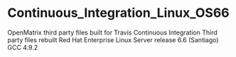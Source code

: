 # Continuous_Integration_Linux_OS66
OpenMatrix third party files built for Travis Continuous Integration
Third party files rebuilt
Red Hat Enterprise Linux Server release 6.6 (Santiago)
GCC 4.9.2 

